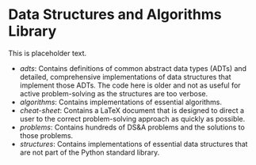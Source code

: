 # Data Structures and Algorithms Library

This is placeholder text.

* *adts*: Contains definitions of common abstract data types (ADTs) and detailed, comprehensive implementations of data structures that implement those ADTs. The code here is older and not as useful for active problem-solving as the structures are too verbose.
* *algorithms*: Contains implementations of essential algorithms.
* *cheat-sheet*: Contains a LaTeX document that is designed to direct a user to the correct problem-solving approach as quickly as possible.
* *problems*: Contains hundreds of DS&A problems and the solutions to those problems.
* *structures*: Contains implementations of essential data structures that are not part of the Python standard library.

